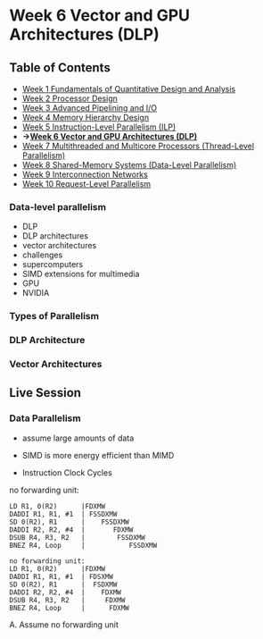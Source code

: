 # Week 6 Vector and GPU Architectures (DLP)
## Table of Contents
- [Week 1 Fundamentals of Quantitative Design and Analysis](../week1/README.md)
- [Week 2 Processor Design](../week2/README.md)
- [Week 3 Advanced Pipelining and I/O](../week3/README.md)
- [Week 4 Memory Hierarchy Design](../week4/README.md)
- [Week 5 Instruction-Level Parallelism (ILP)](../week5/README.md)
- **&rarr;[Week 6 Vector and GPU Architectures (DLP)](README.md)**
- [Week 7 Multithreaded and Multicore Processors (Thread-Level Parallelism)](../week7/README.md)
- [Week 8 Shared-Memory Systems (Data-Level Parallelism)](../week8/README.md)
- [Week 9 Interconnection Networks](../week9/README.md)
- [Week 10 Request-Level Parallelism](../week10/README.md)

### Data-level parallelism
- DLP
- DLP architectures
- vector architectures
- challenges
- supercomputers
- SIMD extensions for multimedia
- GPU
- NVIDIA

### Types of Parallelism

### DLP Architecture

### Vector Architectures


## Live Session

### Data Parallelism

- assume large amounts of data
- SIMD is more energy efficient than MIMD

- Instruction Clock Cycles

no forwarding unit:

```
LD R1, 0(R2)      |FDXMW
DADDI R1, R1, #1  | FSSDXMW
SD 0(R2), R1      |    FSSDXMW
DADDI R2, R2, #4  |       FDXMW
DSUB R4, R3, R2   |        FSSDXMW
BNEZ R4, Loop     |           FSSDXMW
```

```
no forwarding unit:
LD R1, 0(R2)      |FDXMW
DADDI R1, R1, #1  | FDSXMW
SD 0(R2), R1      |  FSDXMW
DADDI R2, R2, #4  |    FDXMW
DSUB R4, R3, R2   |     FDXMW
BNEZ R4, Loop     |      FDXMW
```


A. Assume no forwarding unit